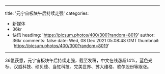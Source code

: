 
---
title: '元宇宙板块午后持续走强'
categories: 
 - 新媒体
 - 36kr
 - 快讯
headimg: 'https://picsum.photos/400/300?random=8019'
author: 36kr
comments: false
date: Wed, 08 Dec 2021 05:08:48 GMT
thumbnail: 'https://picsum.photos/400/300?random=8019'
---

<div>   
36氪获悉，元宇宙板块午后持续走强，截至发稿，中文在线涨超14%，蓝色光标、汉威科技、硕贝德、当虹科技、完美世界、苏大维格、歌尔股份等跟涨。  
</div>
            